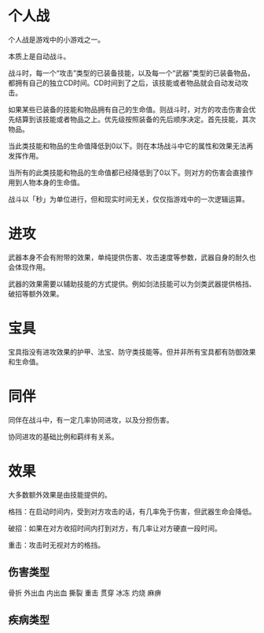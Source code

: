 # 个人战

个人战是游戏中的小游戏之一。

本质上是自动战斗。

战斗时，每一个“攻击”类型的已装备技能，以及每一个“武器”类型的已装备物品，都拥有自己的独立CD时间。CD时间到了之后，该技能或者物品就会自动发动攻击。

如果某些已装备的技能和物品拥有自己的生命值。则战斗时，对方的攻击伤害会优先结算到该技能或者物品之上。优先级按照装备的先后顺序决定。首先技能，其次物品。

当此类技能和物品的生命值降低到0以下。则在本场战斗中它的属性和效果无法再发挥作用。

当所有的此类技能和物品的生命值都已经降低到了0以下。则对方的伤害会直接作用到人物本身的生命值。

战斗以「秒」为单位进行，但和现实时间无关，仅仅指游戏中的一次逻辑运算。

# 进攻

武器本身不会有附带的效果，单纯提供伤害、攻击速度等参数，武器自身的耐久也会体现作用。

武器的效果需要以辅助技能的方式提供。例如剑法技能可以为剑类武器提供格挡、破招等额外效果。

# 宝具

宝具指没有进攻效果的护甲、法宝、防守类技能等。但并非所有宝具都有防御效果和生命值。

# 同伴

同伴在战斗中，有一定几率协同进攻，以及分担伤害。

协同进攻的基础比例和羁绊有关系。

# 效果

大多数额外效果是由技能提供的。

格挡：在启动时间内，受到对方攻击的话，有几率免于伤害，但武器生命会降低。

破招：如果在对方收招时间内打到对方，有几率让对方硬直一段时间。

重击：攻击时无视对方的格挡。


## 伤害类型

骨折
外出血
内出血
撕裂
重击
贯穿
冰冻
灼烧
麻痹

## 疾病类型

